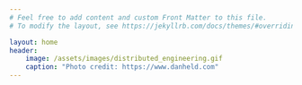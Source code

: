 ```yaml
---
# Feel free to add content and custom Front Matter to this file.
# To modify the layout, see https://jekyllrb.com/docs/themes/#overriding-theme-defaults

layout: home
header:
    image: /assets/images/distributed_engineering.gif
    caption: "Photo credit: https://www.danheld.com"
---
```

